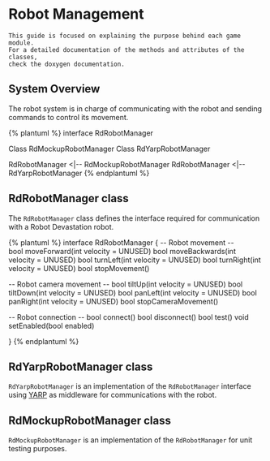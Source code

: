 # Robot Management

```
This guide is focused on explaining the purpose behind each game module. 
For a detailed documentation of the methods and attributes of the classes, 
check the doxygen documentation.  
```

## System Overview
The robot system is in charge of communicating with the robot and sending commands to control its movement.

{% plantuml %}
interface RdRobotManager

Class RdMockupRobotManager
Class RdYarpRobotManager

RdRobotManager <|-- RdMockupRobotManager
RdRobotManager <|-- RdYarpRobotManager
{% endplantuml %}

## RdRobotManager class

The `RdRobotManager` class defines the interface required for communication with a Robot Devastation robot.

{% plantuml %}
interface RdRobotManager {
-- Robot movement  --    
bool moveForward(int velocity = UNUSED)
bool moveBackwards(int velocity = UNUSED)
bool turnLeft(int velocity = UNUSED)
bool turnRight(int velocity = UNUSED)
bool stopMovement()

-- Robot camera movement --
bool tiltUp(int velocity = UNUSED)
bool tiltDown(int velocity = UNUSED)
bool panLeft(int velocity = UNUSED)
bool panRight(int velocity = UNUSED)
bool stopCameraMovement()

-- Robot connection --
bool connect()
bool disconnect()
bool test()
void setEnabled(bool enabled)

}
{% endplantuml %}


## RdYarpRobotManager class
`RdYarpRobotManager` is an implementation of the `RdRobotManager` interface using [YARP](http://www.yarp.it/)  as middleware for communications with the robot.

## RdMockupRobotManager class
`RdMockupRobotManager` is an implementation of the `RdRobotManager` for unit testing purposes.





